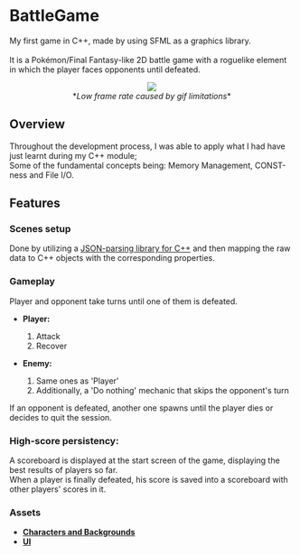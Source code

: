 # BattleGame

My first game in C++, made by using SFML as a graphics library.<br><br>
It is a Pokémon/Final Fantasy-like 2D battle game with a roguelike element in which the player faces opponents until defeated.

<p align="center">
  <img src="Media/demo.gif"><br/>
  *<i>Low frame rate caused by gif limitations</i>*
</p>

## Overview

Throughout the development process, I was able to apply what I had have just learnt during my C++ module;<br>
Some of the fundamental concepts being: Memory Management, CONST-ness and File I/O.

## Features

### Scenes setup

Done by utilizing a [JSON-parsing library for C++](https://github.com/nlohmann/json) and then mapping the raw data to C++ objects with the corresponding properties.

### Gameplay

Player and opponent take turns until one of them is defeated.

- **Player:**
  1. Attack
  2. Recover
 
- **Enemy:**
  1. Same ones as 'Player'
  2. Additionally, a 'Do nothing' mechanic that skips the opponent's turn

If an opponent is defeated, another one spawns until the player dies or decides to quit the session.

### High-score persistency:

A scoreboard is displayed at the start screen of the game, displaying the best results of players so far.<br>
When a player is finally defeated, his score is saved into a scoreboard with other players' scores in it.


### Assets
- **[Characters and Backgrounds](https://craftpix.net/?utm_campaign=Website&utm_source=itch.io&utm_medium=public)**
- **[UI](https://franuka.itch.io/rpg-ui-pack-demo)**
